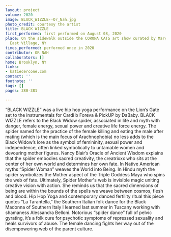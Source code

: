 ```yaml
---
layout: project
volume: 2020
image: BLACK_WIZZLE--Or_Nah.jpg
photo_credit: courtesy the artist
title: BLACK WIZZLE
first_performed: first performed on August 08, 2020
place: On the sidewalk outside the CORONA CATS art show curated by Marcus Glitteris,
  East Village, NY
times_performed: performed once in 2020
contributor: OR NAH
collaborators: []
home: Brooklyn, NY
links:
- katiecercone.com
contact: ''
footnote: ''
tags: []
pages: 380-381

---
```


“BLACK WIZZLE” was a live hip hop yoga performance on the Lion’s Gate set to the instrumentals for Cardi b Foreva & PickUP by DaBaby. BLACK WIZZLE refers to the Black Widow spider, associated in life and myth with danger, female energy, sexual power and creative life force energy. The spider named for the practice of the female killing and eating the male after mating (which is the main focus of Arachnophobia) no less adds to the Black Widow’s lore as the symbol of femininity, sexual power and independence, often linked symbolically to untamable women and devouring mother figures. Nancy Blair’s Oracle of Ancient Wisdom explains that the spider embodies sacred creativity, the creatrixxx who sits at the center of her own world and determines her own fate. In Native American myths “Spider Woman” weaves the World into Being. In Hindu myth the spider symbolizes the Mother aspect of the Triple Goddess Maya who spins the web of fate. Ultimately, Spider Mother's web is invisible magic uniting creative vision with action. She reminds us that the sacred dimensions of being are within the bounds of the spells we weave between cosmos, flesh and blood. Hip Hop Yoga and contemporary danced fertility ritual this piece quotes “La Tarantella,” the Southern Italian folk dance for the Black Madonna of Southern Italy I learned last summer in Tuscany working with shamaness Alessandra Belloni. Notorious “spider dance” full of pelvic gyrating, it’s a folk cure for psychotic symptoms of repressed sexuality and heals survivors of abuse. The female dancing fights her way out of the disempowering web of the parent culture.
